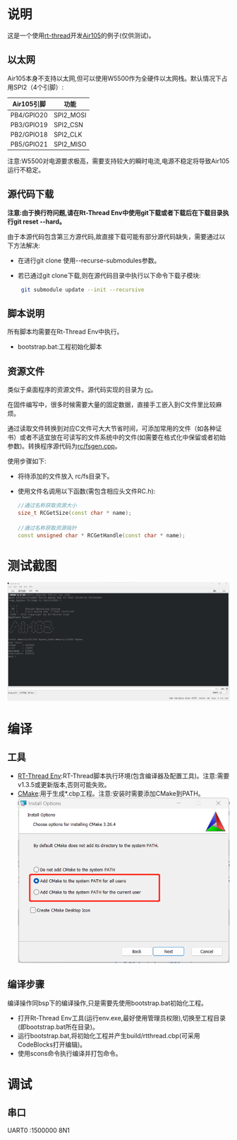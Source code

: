 # 说明

这是一个使用[rt-thread](https://www.rt-thread.org/)开发[Air105](http://air105.cn)的例子(仅供测试)。

## 以太网

Air105本身不支持以太网,但可以使用W5500作为全硬件以太网栈。默认情况下占用SPI2（4个引脚）:

| Air105引脚 | 功能      |
| ---------- | --------- |
| PB4/GPIO20 | SPI2_MOSI |
| PB3/GPIO19 | SPI2_CSN  |
| PB2/GPIO18 | SPI2_CLK  |
| PB5/GPIO21 | SPI2_MISO |

注意:W5500对电源要求极高，需要支持较大的瞬时电流,电源不稳定将导致Air105运行不稳定。

## 源代码下载

**注意:由于换行符问题,请在Rt-Thread Env中使用git下载或者下载后在下载目录执行git reset --hard。**

由于本源代码包含第三方源代码,故直接下载可能有部分源代码缺失，需要通过以下方法解决:

- 在进行git clone 使用--recurse-submodules参数。

- 若已通过git clone下载,则在源代码目录中执行以下命令下载子模块:

  ```bash
   git submodule update --init --recursive
  ```

## 脚本说明

所有脚本均需要在Rt-Thread Env中执行。

- bootstrap.bat:工程初始化脚本

## 资源文件

类似于桌面程序的资源文件。源代码实现的目录为 [rc](rc/)。

在固件编写中，很多时候需要大量的固定数据，直接手工嵌入到C文件里比较麻烦。

通过读取文件转换到对应C文件可大大节省时间，可添加常用的文件（如各种证书）或者不适宜放在可读写的文件系统中的文件(如需要在格式化中保留或者初始参数)。转换程序源代码为[rc/fsgen.cpp](rc/fsgen.cpp)。

使用步骤如下:

- 将待添加的文件放入 rc/fs目录下。

- 使用文件名调用以下函数(需包含相应头文件RC.h):

  ```c++
  //通过名称获取资源大小
  size_t RCGetSize(const char * name);
  
  //通过名称获取资源指针
  const unsigned char * RCGetHandle(const char * name);
  ```

# 测试截图

![Air105](doc/Air105.png)

# 编译

## 工具

- [RT-Thread Env](https://www.rt-thread.org/download.html#download-rt-thread-env-tool):RT-Thread脚本执行环境(包含编译器及配置工具)。注意:需要v1.3.5或更新版本,否则可能失败。
- [CMake](https://cmake.org/):用于生成*.cbp工程。注意:安装时需要添加CMake到PATH。![CMake_Install_set_path](doc/CMake_Install_set_path.png)

## 编译步骤

编译操作同bsp下的编译操作,只是需要先使用bootstrap.bat初始化工程。

- 打开Rt-Thread Env工具(运行env.exe,最好使用管理员权限),切换至工程目录(即bootstrap.bat所在目录)。
- 运行bootstrap.bat,将初始化工程并产生build/rtthread.cbp(可采用CodeBlocks打开编辑)。
- 使用scons命令执行编译并打包命令。


# 调试

## 串口

UART0 :1500000 8N1
